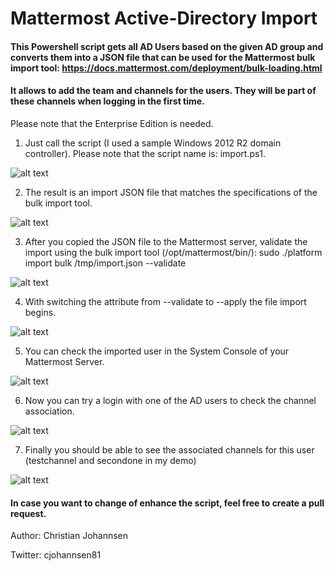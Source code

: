 # Mattermost Active-Directory Import

#### This Powershell script gets all AD Users based on the given AD group and converts them into a JSON file that can be used for the Mattermost bulk import tool: https://docs.mattermost.com/deployment/bulk-loading.html

#### It allows to add the team and channels for the users. They will be part of these channels when logging in the first time.

Please note that the Enterprise Edition is needed.

1. Just call the script (I used a sample Windows 2012 R2 domain controller). Please note that the script name is: import.ps1.

![alt text](https://github.com/cjohannsen81/mattermost-ad_import/blob/master/images/0_call_import.png)

2. The result is an import JSON file that matches the specifications of the bulk import tool.

![alt text](https://github.com/cjohannsen81/mattermost-ad_import/blob/master/images/1_import_json.png)

3. After you copied the JSON file to the Mattermost server, validate the import using the bulk import tool (/opt/mattermost/bin/): sudo ./platform import bulk /tmp/import.json --validate

 ![alt text](https://github.com/cjohannsen81/mattermost-ad_import/blob/master/images/2_validate_import_json.png)

4. With switching the attribute from --validate to --apply the file import begins.

![alt text](https://github.com/cjohannsen81/mattermost-ad_import/blob/master/images/3_apply_import_json.png)

5. You can check the imported user in the System Console of your Mattermost Server.

![alt text](https://github.com/cjohannsen81/mattermost-ad_import/blob/master/images/4_imported_users.png)

6. Now you can try a login with one of the AD users to check the channel association.

![alt text](https://github.com/cjohannsen81/mattermost-ad_import/blob/master/images/5_import_user_login.png)

7. Finally you should be able to see the associated channels for this user (testchannel and secondone in my demo)

![alt text](https://github.com/cjohannsen81/mattermost-ad_import/blob/master/images/6_user_channels.png)


#### In case you want to change of enhance the script, feel free to create a pull request.

Author: Christian Johannsen

Twitter: cjohannsen81
